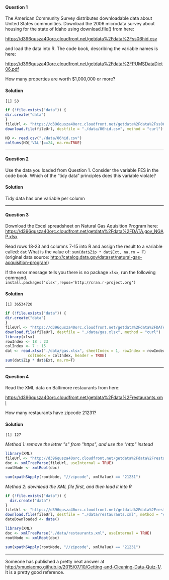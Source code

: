 

#### Question 1
The American Community Survey distributes downloadable data about United States communities. Download the 2006 microdata survey about housing for the state of Idaho using download.file() from here:

https://d396qusza40orc.cloudfront.net/getdata%2Fdata%2Fss06hid.csv

and load the data into R. The code book, describing the variable names is here:

https://d396qusza40orc.cloudfront.net/getdata%2Fdata%2FPUMSDataDict06.pdf

How many properties are worth $1,000,000 or more?

#### Solution
`[1] 53`

```R
if (!file.exists("data")) {
dir.create("data")
}
fileUrl <- "https://d396qusza40orc.cloudfront.net/getdata%2Fdata%2Fss06hid.csv"
download.file(fileUrl, destfile = "./data/06hid.csv", method = "curl")

HD <- read.csv("./data/06hid.csv")
colSums(HD['VAL']==24, na.rm=TRUE)
```  

---------------

#### Question 2

Use the data you loaded from Question 1. Consider the variable FES in the code book. Which of the “tidy data” principles does this variable violate?

#### Solution

Tidy data has one variable per column

------

#### Question 3

Download the Excel spreadsheet on Natural Gas Aquisition Program here:
https://d396qusza40orc.cloudfront.net/getdata%2Fdata%2FDATA.gov_NGAP.xlsx

Read rows 18-23 and columns 7-15 into R and assign the result to a variable called:
`dat`
What is the value of:
`sum(dat$Zip * dat$Ext, na.rm = T)` 
(original data source: http://catalog.data.gov/dataset/natural-gas-acquisition-program)

If the error message tells you there is no package `xlsx`, run the following command.  
`install.packages('xlsx',repos='http://cran.r-project.org')`   

#### Solution

`[1] 36534720`  

```R
if (!file.exists("data")) {
dir.create("data")
}
fileUrl <- "https://d396qusza40orc.cloudfront.net/getdata%2Fdata%2FDATA.gov_NGAP.xlsx"
download.file(fileUrl, destfile = "./data/gas.xlsx", method = "curl")
library(xlsx)
rowIndex <- 18 : 23
colIndex <- 7 : 15
dat <- read.xlsx("./data/gas.xlsx", sheetIndex = 1, rowIndex = rowIndex, 
          colIndex = colIndex, header = TRUE)
sum(dat$Zip * dat$Ext, na.rm=T)
```  
-----------------
#### Question 4 

Read the XML data on Baltimore restaurants from here:

https://d396qusza40orc.cloudfront.net/getdata%2Fdata%2Frestaurants.xml

How many restaurants have zipcode 21231?

#### Solution

`[1] 127`  

_Method 1: remove the letter "s" from "https", and use the "http" instead_

```R
library(XML)
fileUrl <- "http://d396qusza40orc.cloudfront.net/getdata%2Fdata%2Frestaurants.xml"
doc <- xmlTreeParse(fileUrl, useInternal = TRUE)
rootNode <- xmlRoot(doc)

sum(xpathSApply(rootNode, "//zipcode", xmlValue) == "21231")
```

_Method 2: download the XML file first, and then load it into R_
```R
if (!file.exists("data")) {
  dir.create("data")
}
fileUrl <- "https://d396qusza40orc.cloudfront.net/getdata%2Fdata%2Frestaurants.xml"
download.file(fileUrl, destfile = "./data/restaurants.xml", method = "curl")
dateDownloaded <- date()

library(XML)
doc <- xmlTreeParse("./data/restaurants.xml", useInternal = TRUE)
rootNode <- xmlRoot(doc)

sum(xpathSApply(rootNode, "//zipcode", xmlValue) == "21231")
```  
-----------------
Someone has published a pretty neat answer at http://xmuxiaomo.github.io/2015/07/10/Getting-and-Cleaning-Data-Quiz-1/. It is a pretty good reference.